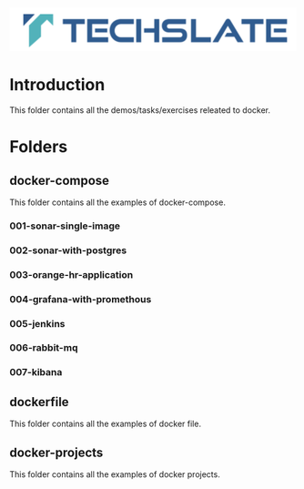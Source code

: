 ![TechSlate](../global/images/ts.png)

# Introduction 
This folder contains all the demos/tasks/exercises releated to docker.


# Folders

## docker-compose
This folder contains all the examples of docker-compose.

### 001-sonar-single-image

### 002-sonar-with-postgres

### 003-orange-hr-application

### 004-grafana-with-promethous

### 005-jenkins

### 006-rabbit-mq

### 007-kibana


## dockerfile
This folder contains all the examples of docker file.


## docker-projects
This folder contains all the examples of docker projects.
